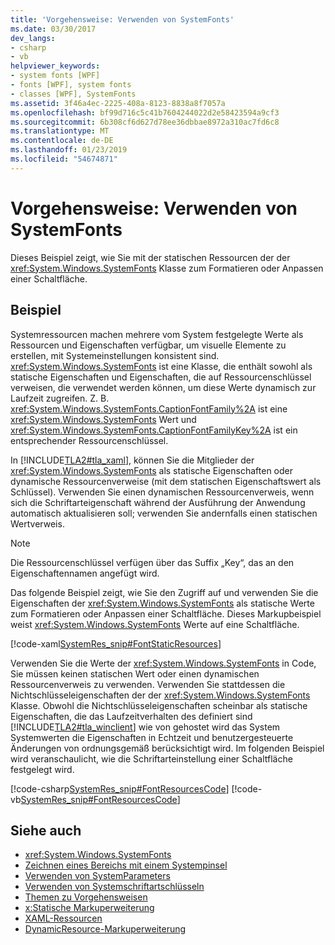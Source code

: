 ```yaml
---
title: 'Vorgehensweise: Verwenden von SystemFonts'
ms.date: 03/30/2017
dev_langs:
- csharp
- vb
helpviewer_keywords:
- system fonts [WPF]
- fonts [WPF], system fonts
- classes [WPF], SystemFonts
ms.assetid: 3f46a4ec-2225-408a-8123-8838a8f7057a
ms.openlocfilehash: bf99d716c5c41b7604244022d2e58423594a9cf3
ms.sourcegitcommit: 6b308cf6d627d78ee36dbbae8972a310ac7fd6c8
ms.translationtype: MT
ms.contentlocale: de-DE
ms.lasthandoff: 01/23/2019
ms.locfileid: "54674871"
---
```

# <a name="how-to-use-systemfonts"></a>Vorgehensweise: Verwenden von SystemFonts
Dieses Beispiel zeigt, wie Sie mit der statischen Ressourcen der der <xref:System.Windows.SystemFonts> Klasse zum Formatieren oder Anpassen einer Schaltfläche.  
  
## <a name="example"></a>Beispiel  
 Systemressourcen machen mehrere vom System festgelegte Werte als Ressourcen und Eigenschaften verfügbar, um visuelle Elemente zu erstellen, mit Systemeinstellungen konsistent sind. <xref:System.Windows.SystemFonts> ist eine Klasse, die enthält sowohl als statische Eigenschaften und Eigenschaften, die auf Ressourcenschlüssel verweisen, die verwendet werden können, um diese Werte dynamisch zur Laufzeit zugreifen. Z. B. <xref:System.Windows.SystemFonts.CaptionFontFamily%2A> ist eine <xref:System.Windows.SystemFonts> Wert und <xref:System.Windows.SystemFonts.CaptionFontFamilyKey%2A> ist ein entsprechender Ressourcenschlüssel.  
  
 In [!INCLUDE[TLA2#tla_xaml](../../../../includes/tla2sharptla-xaml-md.md)], können Sie die Mitglieder der <xref:System.Windows.SystemFonts> als statische Eigenschaften oder dynamische Ressourcenverweise (mit dem statischen Eigenschaftswert als Schlüssel). Verwenden Sie einen dynamischen Ressourcenverweis, wenn sich die Schriftarteigenschaft während der Ausführung der Anwendung automatisch aktualisieren soll; verwenden Sie andernfalls einen statischen Wertverweis.  
  
> [!NOTE]
>  Die Ressourcenschlüssel verfügen über das Suffix „Key“, das an den Eigenschaftennamen angefügt wird.  
  
 Das folgende Beispiel zeigt, wie Sie den Zugriff auf und verwenden Sie die Eigenschaften der <xref:System.Windows.SystemFonts> als statische Werte zum Formatieren oder Anpassen einer Schaltfläche. Dieses Markupbeispiel weist <xref:System.Windows.SystemFonts> Werte auf eine Schaltfläche.  
  
 [!code-xaml[SystemRes_snip#FontStaticResources](../../../../samples/snippets/csharp/VS_Snippets_Wpf/SystemRes_snip/CSharp/Pane1.xaml#fontstaticresources)]  
  
 Verwenden Sie die Werte der <xref:System.Windows.SystemFonts> in Code, Sie müssen keinen statischen Wert oder einen dynamischen Ressourcenverweis zu verwenden. Verwenden Sie stattdessen die Nichtschlüsseleigenschaften der der <xref:System.Windows.SystemFonts> Klasse. Obwohl die Nichtschlüsseleigenschaften scheinbar als statische Eigenschaften, die das Laufzeitverhalten des definiert sind [!INCLUDE[TLA2#tla_winclient](../../../../includes/tla2sharptla-winclient-md.md)] wie von gehostet wird das System Systemwerten die Eigenschaften in Echtzeit und benutzergesteuerte Änderungen von ordnungsgemäß berücksichtigt wird. Im folgenden Beispiel wird veranschaulicht, wie die Schriftarteinstellung einer Schaltfläche festgelegt wird.  
  
 [!code-csharp[SystemRes_snip#FontResourcesCode](../../../../samples/snippets/csharp/VS_Snippets_Wpf/SystemRes_snip/CSharp/Pane1.xaml.cs#fontresourcescode)]
 [!code-vb[SystemRes_snip#FontResourcesCode](../../../../samples/snippets/visualbasic/VS_Snippets_Wpf/SystemRes_snip/VisualBasic/Pane1.xaml.vb#fontresourcescode)]  
  
## <a name="see-also"></a>Siehe auch
- <xref:System.Windows.SystemFonts>
- [Zeichnen eines Bereichs mit einem Systempinsel](../../../../docs/framework/wpf/graphics-multimedia/how-to-paint-an-area-with-a-system-brush.md)
- [Verwenden von SystemParameters](../../../../docs/framework/wpf/advanced/how-to-use-systemparameters.md)
- [Verwenden von Systemschriftartschlüsseln](../../../../docs/framework/wpf/advanced/how-to-use-system-fonts-keys.md)
- [Themen zu Vorgehensweisen](../../../../docs/framework/wpf/advanced/resources-how-to-topics.md)
- [x:Statische Markuperweiterung](../../../../docs/framework/xaml-services/x-static-markup-extension.md)
- [XAML-Ressourcen](../../../../docs/framework/wpf/advanced/xaml-resources.md)
- [DynamicResource-Markuperweiterung](../../../../docs/framework/wpf/advanced/dynamicresource-markup-extension.md)
